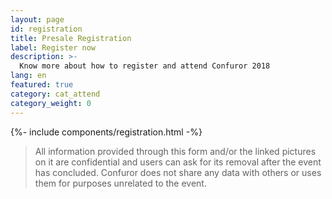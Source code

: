 ```yaml
---
layout: page
id: registration
title: Presale Registration
label: Register now
description: >-
  Know more about how to register and attend Confuror 2018
lang: en
featured: true
category: cat_attend
category_weight: 0
---
```


{%- include components/registration.html -%}

> All information provided through this form and/or the linked pictures on it are confidential and users can ask for its removal after the event has concluded. Confuror does not share any data with others or uses them for purposes unrelated to the event.